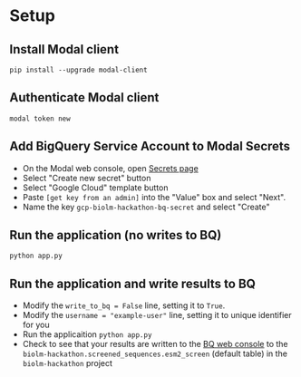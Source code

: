 # Setup

## Install Modal client
```pip install --upgrade modal-client```

## Authenticate Modal client
```modal token new```

## Add BigQuery Service Account to Modal Secrets
* On the Modal web console, open [Secrets page](https://modal.com/secrets/)
* Select "Create new secret" button
* Select "Google Cloud" template button
* Paste `[get key from an admin]` into the "Value" box and select "Next".
* Name the key `gcp-biolm-hackathon-bq-secret` and select "Create"

## Run the application (no writes to BQ)
```python app.py```

## Run the application and write results to BQ
* Modify the `write_to_bq = False` line, setting it to `True`.
* Modify the `username = "example-user"` line, setting it to unique identifier for you
* Run the applicaition ```python app.py```
* Check to see that your results are written to the [BQ web console](https://console.cloud.google.com/bigquery?referrer=search&authuser=0&orgonly=true&project=biolm-hackathon&supportedpurview=organizationId&ws=!1m10!1m4!1m3!1sbiolm-hackathon!2sbquxjob_7c15a94f_192845bbde8!3sUS!1m4!4m3!1sbiolm-hackathon!2sscreened_sequences!3sesm2_screen) to the `biolm-hackathon.screened_sequences.esm2_screen` (default table) in the `biolm-hackathon` project
